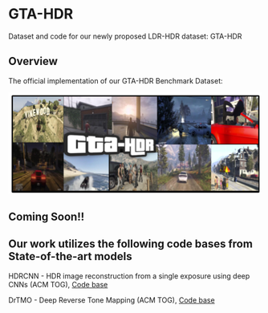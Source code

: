 # GTA-HDR
Dataset and code for our newly proposed LDR-HDR dataset: GTA-HDR


## Overview

The official implementation of our GTA-HDR Benchmark Dataset:  
 
![My Image](assets/GTA-HDR-Teaser.png)


## Coming Soon!!


## Our work utilizes the following code bases from State-of-the-art models

HDRCNN - HDR image reconstruction from a single exposure using deep CNNs (ACM TOG), [Code base](https://github.com/gabrieleilertsen/hdrcnn)

DrTMO - Deep Reverse Tone Mapping (ACM TOG), [Code base](https://github.com/shleecs/DrTMO_unofficial_pytorch)


